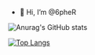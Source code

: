 - 👋 Hi, I’m @6pheR

![Anurag's GitHub stats](https://github-readme-stats.vercel.app/api?username=6pheR&count_private=true&show_icons=true&theme=dracula)

[![Top Langs](https://github-readme-stats.vercel.app/api/top-langs/?username=6pheR&layout=compact)](https://github.com/anuraghazra/github-readme-stats)

<!---
6pheR/6pheR is a ✨ special ✨ repository because its `README.md` (this file) appears on your GitHub profile.
You can click the Preview link to take a look at your changes.
--->

